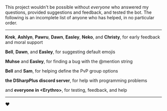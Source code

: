 This project wouldn't be possible without *everyone* who answered my
questions, provided suggestions and feedback, and tested the bot.
The following is an incomplete list of anyone who has helped, in no
particular order.

---

**Krek**, **Ashlyn**, **Pawru**, **Dawn**, **Easley**, **Neko**,
and **Christy**,
for early feedback and moral support

**Bell**, **Dawn**, and **Easley**, for suggesting default emojis

**Muhse** and **Easley**, for finding a bug with the @mention string

**Bell** and **Sam**, for helping define the PvP group options

**the DSharpPlus discord server**, for help with programming problems

and **everyone in \<Erythro\>**, for testing, feedback, and help

---

♥
